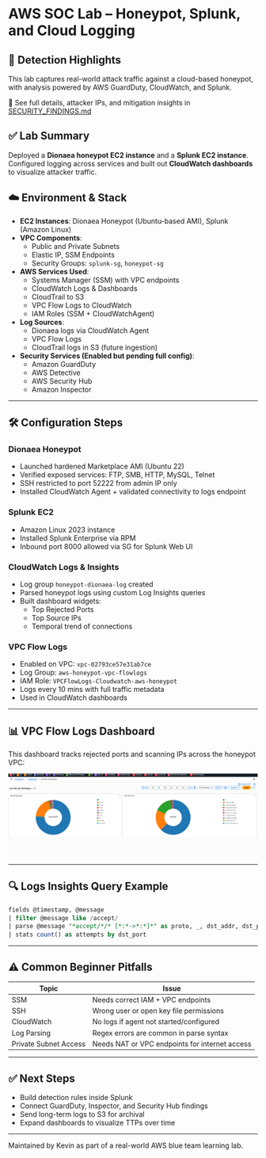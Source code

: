
# AWS SOC Lab – Honeypot, Splunk, and Cloud Logging
## 🔎 Detection Highlights

This lab captures real-world attack traffic against a cloud-based honeypot, with analysis powered by AWS GuardDuty, CloudWatch, and Splunk.

🧪 See full details, attacker IPs, and mitigation insights in [SECURITY_FINDINGS.md](./SECURITY_FINDINGS.md)


## ✅ Lab Summary

Deployed a **Dionaea honeypot EC2 instance** and a **Splunk EC2 instance**. Configured logging across services and built out **CloudWatch dashboards** to visualize attacker traffic.

## ☁️ Environment & Stack

- **EC2 Instances**: Dionaea Honeypot (Ubuntu-based AMI), Splunk (Amazon Linux)
- **VPC Components**:
  - Public and Private Subnets
  - Elastic IP, SSM Endpoints
  - Security Groups: `splunk-sg`, `honeypot-sg`
- **AWS Services Used**:
  - Systems Manager (SSM) with VPC endpoints
  - CloudWatch Logs & Dashboards
  - CloudTrail to S3
  - VPC Flow Logs to CloudWatch
  - IAM Roles (SSM + CloudWatchAgent)
- **Log Sources**:
  - Dionaea logs via CloudWatch Agent
  - VPC Flow Logs
  - CloudTrail logs in S3 (future ingestion)
- **Security Services (Enabled but pending full config)**:
  - Amazon GuardDuty
  - AWS Detective
  - AWS Security Hub
  - Amazon Inspector

---

## 🛠️ Configuration Steps

### Dionaea Honeypot
- Launched hardened Marketplace AMI (Ubuntu 22)
- Verified exposed services: FTP, SMB, HTTP, MySQL, Telnet
- SSH restricted to port 52222 from admin IP only
- Installed CloudWatch Agent + validated connectivity to logs endpoint

### Splunk EC2
- Amazon Linux 2023 instance
- Installed Splunk Enterprise via RPM
- Inbound port 8000 allowed via SG for Splunk Web UI

### CloudWatch Logs & Insights
- Log group `honeypot-dionaea-log` created
- Parsed honeypot logs using custom Log Insights queries
- Built dashboard widgets:
  - Top Rejected Ports
  - Top Source IPs
  - Temporal trend of connections

### VPC Flow Logs
- Enabled on VPC: `vpc-02793ce57e31ab7ce`
- Log Group: `aws-honeypot-vpc-flowlogs`
- IAM Role: `VPCFlowLogs-Cloudwatch-aws-honeypot`
- Logs every 10 mins with full traffic metadata
- Used in CloudWatch dashboards

---

## 📊 VPC Flow Logs Dashboard

This dashboard tracks rejected ports and scanning IPs across the honeypot VPC:

![VPC Flow Logs Dashboard](assets/vpc-flowlogs-dashboard.png)

---

## 🔍 Logs Insights Query Example

```sql
fields @timestamp, @message
| filter @message like /accept/
| parse @message "*accept/*/* [*:*->*:*]*" as proto, _, dst_addr, dst_port, src_addr, src_port, _
| stats count() as attempts by dst_port
```

---

## ⚠️ Common Beginner Pitfalls

| Topic | Issue |
|-------|-------|
| SSM | Needs correct IAM + VPC endpoints |
| SSH | Wrong user or open key file permissions |
| CloudWatch | No logs if agent not started/configured |
| Log Parsing | Regex errors are common in parse syntax |
| Private Subnet Access | Needs NAT or VPC endpoints for internet access |

---

## ✅ Next Steps

- Build detection rules inside Splunk
- Connect GuardDuty, Inspector, and Security Hub findings
- Send long-term logs to S3 for archival
- Expand dashboards to visualize TTPs over time

---

Maintained by Kevin as part of a real-world AWS blue team learning lab.